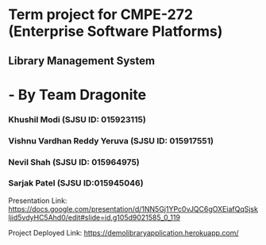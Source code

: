 # Term project for CMPE-272 (Enterprise Software Platforms)
## Library Management System
# - By Team Dragonite
### Khushil Modi (SJSU ID: 015923115)
### Vishnu Vardhan Reddy Yeruva (SJSU ID: 015917551)
### Nevil Shah   (SJSU ID: 015964975)
### Sarjak Patel  (SJSU ID:015945046)

Presentation Link: https://docs.google.com/presentation/d/1NN5Gj1YPc0vJQC6gOXEiafQqSjskljid5vdyHC5Ahd0/edit#slide=id.g105d9021585_0_119

Project Deployed Link: https://demolibraryapplication.herokuapp.com/
